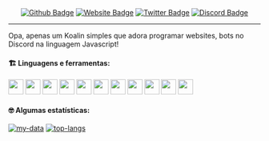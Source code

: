 <div align="center">    
  <a href="https://imperiogames.ml"><img src="https://img.shields.io/badge/-WebSite-0080FF?style=flat-square&labelColor=0080FF&logo=google-chrome&logoColor=white" alt="Github Badge" /></a>  
  <a href="https://github.com/ipaddysz"><img src="https://img.shields.io/badge/-Github-0080FF?style=flat-square&labelColor=0080FF&logo=Github&logoColor=white" alt="Website Badge"/></a>  
  <a href="https://twitter.com/imp3riogames"><img src="https://img.shields.io/badge/-Twitter-0080FF?style=flat-square&labelColor=0080FF&logo=twitter&logoColor=white" alt="Twitter Badge"/></a>
  <a href="https://discordhub.com/profile/354233941550694400"><img src="https://img.shields.io/badge/-Discord-0080FF?style=flat-square&labelColor=0080FF&logo=discord&logoColor=white" alt="Discord Badge"/></a>
</div>

---

Opa, apenas um Koalin simples que adora programar websites, bots no Discord na linguagem Javascript!

#### :building_construction: Linguagens e ferramentas:

<a href="https://javascript.com/"><img src="https://www.kurieldev.tk/tecnologias/js.svg" width="30"/></a>
<a href="https://developer.mozilla.org/en-US/docs/Web/HTML"><img src="https://www.kurieldev.tk/tecnologias/html.svg" width="30"/></a>
<a href="https://developer.mozilla.org/en-US/docs/web/CSS"><img src="https://www.kurieldev.tk/tecnologias/css.svg" width="30"/></a>
<a href="https://reactjs.org/"><img src="https://www.kurieldev.tk/tecnologias/reactjs.svg" width="30"/></a>
<a href="https://nodejs.org/en/"><img src="https://img.icons8.com/windows/30/4caf50/node-js.png" width="30"/></a>
<a href="https://www.sublimetext.com/"><img src="https://img.icons8.com/fluency/30/0175c5/sublime-text.png" width="30"/></a>
<a href="https://git-scm.com/"><img src="https://img.icons8.com/ios-filled/30/f4511e/git.png" width="30"/></a>
<a href="https://www.microsoft.com/pt-br/windows/"><img src="https://img.icons8.com/office/30/000000/windows-10.png" width="30"/></a>
<a href="https://www.php.net/manual/pt_BR/index.php"><img src="https://www.kurieldev.tk/tecnologias/php.svg" width="30"/></a>
<a href="https://www.mongodb.com/"><img src="https://img.icons8.com/color/30/4a90e2/mongodb.png" width="30"/></a>
<a href="https://www.wordpress.com/"><img src="https://www.kurieldev.tk/tecnologias/wp.svg" width="30"/></a>

#### :nerd_face: Algumas estatísticas:

[![my-data](https://github-readme-stats.vercel.app/api?username=ipaddysz&show_icons=true&title_color=0080ff&icon_color=0080ff&text_color=4F5159&bg_color=F3F3F3)](https://github.com/ipaddysz)
[![top-langs](https://github-readme-stats.vercel.app/api/top-langs/?username=ipaddysz&layout=compact&title_color=0080ff)](https://github.com/ipaddysz)
